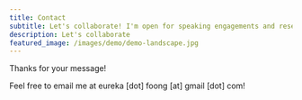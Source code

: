 ```yaml
---
title: Contact
subtitle: Let's collaborate! I'm open for speaking engagements and research collaborations
description: Let's collaborate
featured_image: /images/demo/demo-landscape.jpg
---
```


Thanks for your message! 

Feel free to email me at eureka [dot] foong [at] gmail [dot] com!

